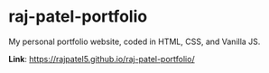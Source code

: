 # raj-patel-portfolio
My personal portfolio website, coded in HTML, CSS, and Vanilla JS.

**Link**: https://rajpatel5.github.io/raj-patel-portfolio/
